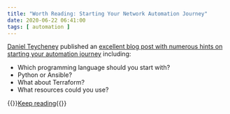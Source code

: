```yaml
---
title: "Worth Reading: Starting Your Network Automation Journey"
date: 2020-06-22 06:41:00
tags: [ automation ]
---
```

[Daniel Teycheney](https://blog.danielteycheney.com/about/) published an [excellent blog post with numerous hints on starting your automation journey](https://blog.danielteycheney.com/posts/starting-your-network-automation-journey/) including:

* Which programming language should you start with?
* Python or Ansible?
* What about Terraform?
* What resources could you use?

{{<jump>}}[Keep reading](https://blog.danielteycheney.com/posts/starting-your-network-automation-journey/){{</jump>}}